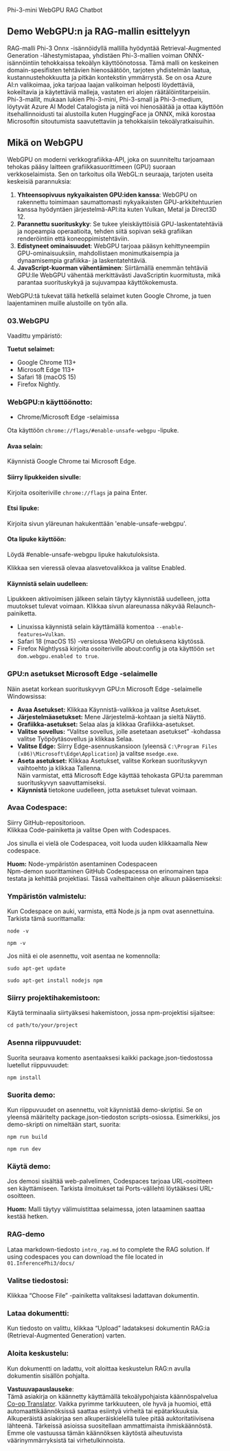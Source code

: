 <!--
CO_OP_TRANSLATOR_METADATA:
{
  "original_hash": "4aac6b8a5dcbbe9a32b47be30340cac2",
  "translation_date": "2025-05-09T05:19:58+00:00",
  "source_file": "code/08.RAG/rag_webgpu_chat/README.md",
  "language_code": "fi"
}
-->
Phi-3-mini WebGPU RAG Chatbot

## Demo WebGPU:n ja RAG-mallin esittelyyn  
RAG-malli Phi-3 Onnx -isännöidyllä mallilla hyödyntää Retrieval-Augmented Generation -lähestymistapaa, yhdistäen Phi-3-mallien voiman ONNX-isännöintiin tehokkaissa tekoälyn käyttöönotossa. Tämä malli on keskeinen domain-spesifisten tehtävien hienosäätöön, tarjoten yhdistelmän laatua, kustannustehokkuutta ja pitkän kontekstin ymmärrystä. Se on osa Azure AI:n valikoimaa, joka tarjoaa laajan valikoiman helposti löydettäviä, kokeiltavia ja käytettäviä malleja, vastaten eri alojen räätälöintitarpeisiin. Phi-3-mallit, mukaan lukien Phi-3-mini, Phi-3-small ja Phi-3-medium, löytyvät Azure AI Model Catalogista ja niitä voi hienosäätää ja ottaa käyttöön itsehallinnoidusti tai alustoilla kuten HuggingFace ja ONNX, mikä korostaa Microsoftin sitoutumista saavutettaviin ja tehokkaisiin tekoälyratkaisuihin.

## Mikä on WebGPU  
WebGPU on moderni verkkografiikka-API, joka on suunniteltu tarjoamaan tehokas pääsy laitteen grafiikkasuorittimeen (GPU) suoraan verkkoselaimista. Sen on tarkoitus olla WebGL:n seuraaja, tarjoten useita keskeisiä parannuksia:

1. **Yhteensopivuus nykyaikaisten GPU:iden kanssa**: WebGPU on rakennettu toimimaan saumattomasti nykyaikaisten GPU-arkkitehtuurien kanssa hyödyntäen järjestelmä-API:ita kuten Vulkan, Metal ja Direct3D 12.
2. **Parannettu suorituskyky**: Se tukee yleiskäyttöisiä GPU-laskentatehtäviä ja nopeampia operaatioita, tehden siitä sopivan sekä grafiikan renderöintiin että koneoppimistehtäviin.
3. **Edistyneet ominaisuudet**: WebGPU tarjoaa pääsyn kehittyneempiin GPU-ominaisuuksiin, mahdollistaen monimutkaisempia ja dynaamisempia grafiikka- ja laskentatehtäviä.
4. **JavaScript-kuorman vähentäminen**: Siirtämällä enemmän tehtäviä GPU:lle WebGPU vähentää merkittävästi JavaScriptin kuormitusta, mikä parantaa suorituskykyä ja sujuvampaa käyttökokemusta.

WebGPU:tä tukevat tällä hetkellä selaimet kuten Google Chrome, ja tuen laajentaminen muille alustoille on työn alla.

### 03.WebGPU  
Vaadittu ympäristö:

**Tuetut selaimet:**  
- Google Chrome 113+  
- Microsoft Edge 113+  
- Safari 18 (macOS 15)  
- Firefox Nightly.

### WebGPU:n käyttöönotto:

- Chrome/Microsoft Edge -selaimissa  

Ota käyttöön `chrome://flags/#enable-unsafe-webgpu` -lipuke.

#### Avaa selain:  
Käynnistä Google Chrome tai Microsoft Edge.

#### Siirry lipukkeiden sivulle:  
Kirjoita osoiteriville `chrome://flags` ja paina Enter.

#### Etsi lipuke:  
Kirjoita sivun yläreunan hakukenttään 'enable-unsafe-webgpu'.

#### Ota lipuke käyttöön:  
Löydä #enable-unsafe-webgpu lipuke hakutuloksista.

Klikkaa sen vieressä olevaa alasvetovalikkoa ja valitse Enabled.

#### Käynnistä selain uudelleen:  
Lipukkeen aktivoimisen jälkeen selain täytyy käynnistää uudelleen, jotta muutokset tulevat voimaan. Klikkaa sivun alareunassa näkyvää Relaunch-painiketta.

- Linuxissa käynnistä selain käyttämällä komentoa `--enable-features=Vulkan`.  
- Safari 18 (macOS 15) -versiossa WebGPU on oletuksena käytössä.  
- Firefox Nightlyssä kirjoita osoiteriville about:config ja ota käyttöön `set dom.webgpu.enabled to true`.

### GPU:n asetukset Microsoft Edge -selaimelle  

Näin asetat korkean suorituskyvyn GPU:n Microsoft Edge -selaimelle Windowsissa:

- **Avaa Asetukset:** Klikkaa Käynnistä-valikkoa ja valitse Asetukset.  
- **Järjestelmäasetukset:** Mene Järjestelmä-kohtaan ja sieltä Näyttö.  
- **Grafiikka-asetukset:** Selaa alas ja klikkaa Grafiikka-asetukset.  
- **Valitse sovellus:** “Valitse sovellus, jolle asetetaan asetukset” -kohdassa valitse Työpöytäsovellus ja klikkaa Selaa.  
- **Valitse Edge:** Siirry Edge-asennuskansioon (yleensä `C:\Program Files (x86)\Microsoft\Edge\Application`) ja valitse `msedge.exe`.  
- **Aseta asetukset:** Klikkaa Asetukset, valitse Korkean suorituskyvyn vaihtoehto ja klikkaa Tallenna.  
Näin varmistat, että Microsoft Edge käyttää tehokasta GPU:ta paremman suorituskyvyn saavuttamiseksi.  
- **Käynnistä** tietokone uudelleen, jotta asetukset tulevat voimaan.

### Avaa Codespace:  
Siirry GitHub-repositorioon.  
Klikkaa Code-painiketta ja valitse Open with Codespaces.

Jos sinulla ei vielä ole Codespacea, voit luoda uuden klikkaamalla New codespace.

**Huom:** Node-ympäristön asentaminen Codespaceen  
Npm-demon suorittaminen GitHub Codespacessa on erinomainen tapa testata ja kehittää projektiasi. Tässä vaiheittainen ohje alkuun pääsemiseksi:

### Ympäristön valmistelu:  
Kun Codespace on auki, varmista, että Node.js ja npm ovat asennettuina. Tarkista tämä suorittamalla:  
```
node -v
```  
```
npm -v
```

Jos niitä ei ole asennettu, voit asentaa ne komennolla:  
```
sudo apt-get update
```  
```
sudo apt-get install nodejs npm
```

### Siirry projektihakemistoon:  
Käytä terminaalia siirtyäksesi hakemistoon, jossa npm-projektisi sijaitsee:  
```
cd path/to/your/project
```

### Asenna riippuvuudet:  
Suorita seuraava komento asentaaksesi kaikki package.json-tiedostossa luetellut riippuvuudet:  

```
npm install
```

### Suorita demo:  
Kun riippuvuudet on asennettu, voit käynnistää demo-skriptisi. Se on yleensä määritelty package.json-tiedoston scripts-osiossa. Esimerkiksi, jos demo-skripti on nimeltään start, suorita:  

```
npm run build
```  
```
npm run dev
```

### Käytä demo:  
Jos demosi sisältää web-palvelimen, Codespaces tarjoaa URL-osoitteen sen käyttämiseen. Tarkista ilmoitukset tai Ports-välilehti löytääksesi URL-osoitteen.

**Huom:** Malli täytyy välimuistittaa selaimessa, joten lataaminen saattaa kestää hetken.

### RAG-demo  
Lataa markdown-tiedosto `intro_rag.md` to complete the RAG solution. If using codespaces you can download the file located in `01.InferencePhi3/docs/`

### Valitse tiedostosi:  
Klikkaa “Choose File” -painiketta valitaksesi ladattavan dokumentin.

### Lataa dokumentti:  
Kun tiedosto on valittu, klikkaa “Upload” ladataksesi dokumentin RAG:ia (Retrieval-Augmented Generation) varten.

### Aloita keskustelu:  
Kun dokumentti on ladattu, voit aloittaa keskustelun RAG:n avulla dokumentin sisällön pohjalta.

**Vastuuvapauslauseke**:  
Tämä asiakirja on käännetty käyttämällä tekoälypohjaista käännöspalvelua [Co-op Translator](https://github.com/Azure/co-op-translator). Vaikka pyrimme tarkkuuteen, ole hyvä ja huomioi, että automaattikäännöksissä saattaa esiintyä virheitä tai epätarkkuuksia. Alkuperäistä asiakirjaa sen alkuperäiskielellä tulee pitää auktoritatiivisena lähteenä. Tärkeissä asioissa suositellaan ammattimaista ihmiskäännöstä. Emme ole vastuussa tämän käännöksen käytöstä aiheutuvista väärinymmärryksistä tai virhetulkinnoista.